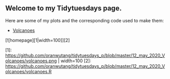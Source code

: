 ## Welcome to my Tidytuesdays page.  

Here are some of my plots and the corresponding code used to make them:

-  [Volcanoes](https://github.com/oranwutang/tidytuesdays_p/blob/master/12_may_2020_Volcanoes/volcanoes.MD)

[![homepage][1|width=100]][2]

[1]:  https://github.com/oranwutang/tidytuesdays_p/blob/master/12_may_2020_Volcanoes/volcanoes.png | width=100
[2]:  https://github.com/oranwutang/tidytuesdays_p/blob/master/12_may_2020_Volcanoes/volcanoes.R


